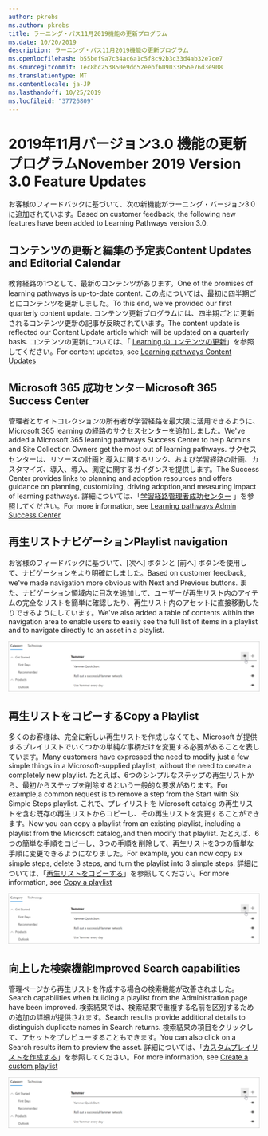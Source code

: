 ```yaml
---
author: pkrebs
ms.author: pkrebs
title: ラーニング・パス11月2019機能の更新プログラム
ms.date: 10/20/2019
description: ラーニング・パス11月2019機能の更新プログラム
ms.openlocfilehash: b55bef9a7c34ac6a1c5f8c92b3c33d4ab32e7ce7
ms.sourcegitcommit: 1ec8bc253850e9dd52eebf609033856e76d3e908
ms.translationtype: MT
ms.contentlocale: ja-JP
ms.lasthandoff: 10/25/2019
ms.locfileid: "37726809"
---
```

# <a name="november-2019-version-30-feature-updates"></a><span data-ttu-id="a6b98-103">2019年11月バージョン3.0 機能の更新プログラム</span><span class="sxs-lookup"><span data-stu-id="a6b98-103">November 2019 Version 3.0 Feature Updates</span></span>
<span data-ttu-id="a6b98-104">お客様のフィードバックに基づいて、次の新機能がラーニング・バージョン3.0 に追加されています。</span><span class="sxs-lookup"><span data-stu-id="a6b98-104">Based on customer feedback, the following new features have been added to Learning Pathways version 3.0.</span></span>

## <a name="content-updates-and-editorial-calendar"></a><span data-ttu-id="a6b98-105">コンテンツの更新と編集の予定表</span><span class="sxs-lookup"><span data-stu-id="a6b98-105">Content Updates and Editorial Calendar</span></span>
<span data-ttu-id="a6b98-106">教育経路の1つとして、最新のコンテンツがあります。</span><span class="sxs-lookup"><span data-stu-id="a6b98-106">One of the promises of learning pathways is up-to-date content.</span></span> <span data-ttu-id="a6b98-107">この点については、最初に四半期ごとにコンテンツを更新しました。</span><span class="sxs-lookup"><span data-stu-id="a6b98-107">To this end, we've provided our first quarterly content update.</span></span> <span data-ttu-id="a6b98-108">コンテンツ更新プログラムには、四半期ごとに更新されるコンテンツ更新の記事が反映されています。</span><span class="sxs-lookup"><span data-stu-id="a6b98-108">The content update is reflected our Content Update article which will be updated on a quarterly basis.</span></span> <span data-ttu-id="a6b98-109">コンテンツの更新については、「 [Learning のコンテンツの更新](custom_contentupdates.md)」を参照してください。</span><span class="sxs-lookup"><span data-stu-id="a6b98-109">For content updates, see [Learning pathways Content Updates](custom_contentupdates.md)</span></span>

## <a name="microsoft-365-success-center"></a><span data-ttu-id="a6b98-110">Microsoft 365 成功センター</span><span class="sxs-lookup"><span data-stu-id="a6b98-110">Microsoft 365 Success Center</span></span>
<span data-ttu-id="a6b98-111">管理者とサイトコレクションの所有者が学習経路を最大限に活用できるように、Microsoft 365 learning の経路のサクセスセンターを追加しました。</span><span class="sxs-lookup"><span data-stu-id="a6b98-111">We've added a Microsoft 365 learning pathways Success Center to help Admins and Site Collection Owners get the most out of learning pathways.</span></span> <span data-ttu-id="a6b98-112">サクセスセンターは、リソースの計画と導入に関するリンク、および学習経路の計画、カスタマイズ、導入、導入、測定に関するガイダンスを提供します。</span><span class="sxs-lookup"><span data-stu-id="a6b98-112">The Success Center provides links to planning and adoption resources and offers guidance on planning, customizing, driving adoption,and measuring impact of learning pathways.</span></span> <span data-ttu-id="a6b98-113">詳細については、「[学習経路管理者成功センター](custom_successcenter.md) 」を参照してください。</span><span class="sxs-lookup"><span data-stu-id="a6b98-113">For more information, see [Learning pathways Admin Success Center](custom_successcenter.md)</span></span>

## <a name="playlist-navigation"></a><span data-ttu-id="a6b98-114">再生リストナビゲーション</span><span class="sxs-lookup"><span data-stu-id="a6b98-114">Playlist navigation</span></span>
<span data-ttu-id="a6b98-115">お客様のフィードバックに基づいて、[次へ] ボタンと [前へ] ボタンを使用して、ナビゲーションをより明確にしました。</span><span class="sxs-lookup"><span data-stu-id="a6b98-115">Based on customer feedback, we've made navigation more obvious with Next and Previous buttons.</span></span> <span data-ttu-id="a6b98-116">また、ナビゲーション領域内に目次を追加して、ユーザーが再生リスト内のアイテムの完全なリストを簡単に確認したり、再生リスト内のアセットに直接移動したりできるようにしています。</span><span class="sxs-lookup"><span data-stu-id="a6b98-116">We've also added a table of contents within the navigation area to enable users to easily see the full list of items in a playlist and to navigate directly to an asset in a playlist.</span></span> 

![cg-hidesubcat](media/cg-hidesubcat.png)

## <a name="copy-a-playlist"></a><span data-ttu-id="a6b98-118">再生リストをコピーする</span><span class="sxs-lookup"><span data-stu-id="a6b98-118">Copy a Playlist</span></span>
<span data-ttu-id="a6b98-119">多くのお客様は、完全に新しい再生リストを作成しなくても、Microsoft が提供するプレイリストでいくつかの単純な事柄だけを変更する必要があることを表しています。</span><span class="sxs-lookup"><span data-stu-id="a6b98-119">Many customers have expressed the need to modify just a few simple things in a Microsoft-supplied playlist, without the need to create a completely new playlist.</span></span> <span data-ttu-id="a6b98-120">たとえば、6つのシンプルなステップの再生リストから、最初からステップを削除するという一般的な要求があります。</span><span class="sxs-lookup"><span data-stu-id="a6b98-120">For example,a common request is to remove a step from the Start with Six Simple Steps playlist.</span></span> <span data-ttu-id="a6b98-121">これで、プレイリストを Microsoft catalog の再生リストを含む既存の再生リストからコピーし、その再生リストを変更することができます。</span><span class="sxs-lookup"><span data-stu-id="a6b98-121">Now you can copy a playlist from an existing playlist, including a playlist from the Microsoft catalog,and then modify that playlist.</span></span> <span data-ttu-id="a6b98-122">たとえば、6つの簡単な手順をコピーし、3つの手順を削除して、再生リストを3つの簡単な手順に変更できるようになりました。</span><span class="sxs-lookup"><span data-stu-id="a6b98-122">For example, you can now copy six simple steps, delete 3 steps, and turn the playlist into 3 simple steps.</span></span> <span data-ttu-id="a6b98-123">詳細については、「[再生リストをコピーする](custom_copyplaylist.md)」を参照してください。</span><span class="sxs-lookup"><span data-stu-id="a6b98-123">For more information, see [Copy a playlist](custom_copyplaylist.md)</span></span>

![cg-hidesubcat](media/cg-hidesubcat.png)

## <a name="improved-search-capabilities"></a><span data-ttu-id="a6b98-125">向上した検索機能</span><span class="sxs-lookup"><span data-stu-id="a6b98-125">Improved Search capabilities</span></span> 
<span data-ttu-id="a6b98-126">管理ページから再生リストを作成する場合の検索機能が改善されました。</span><span class="sxs-lookup"><span data-stu-id="a6b98-126">Search capabilities when building a playlist from the Administration page have been improved.</span></span> <span data-ttu-id="a6b98-127">検索結果では、検索結果で重複する名前を区別するための追加の詳細が提供されます。</span><span class="sxs-lookup"><span data-stu-id="a6b98-127">Search results provide additional details to distinguish duplicate names in Search returns.</span></span> <span data-ttu-id="a6b98-128">検索結果の項目をクリックして、アセットをプレビューすることもできます。</span><span class="sxs-lookup"><span data-stu-id="a6b98-128">You can also click on a Search results item to preview the asset.</span></span> <span data-ttu-id="a6b98-129">詳細については、「[カスタムプレイリストを作成する](custom_copyplaylist.md)」を参照してください。</span><span class="sxs-lookup"><span data-stu-id="a6b98-129">For more information, see [Create a custom playlist](custom_copyplaylist.md)</span></span>

![cg-hidesubcat](media/cg-hidesubcat.png)



